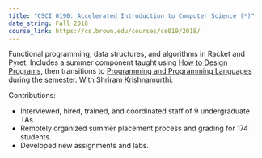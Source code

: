```yaml
---
title: "CSCI 0190: Accelerated Introduction to Computer Science (*)"
date_string: Fall 2018
course_link: https://cs.brown.edu/courses/cs019/2018/
---
```


Functional programming, data structures, and algorithms in Racket and Pyret. Includes a summer component taught using [How to Design Programs](https://htdp.org/), then transitions to [Programming and Programming Languages](https://papl.cs.brown.edu/2016/) during the semester. With [Shriram Krishnamurthi](http://cs.brown.edu/~sk/).

<span class="text-underline">Contributions:</span>

* Interviewed, hired, trained, and coordinated staff of 9 undergraduate TAs.
* Remotely organized summer placement process and grading for 174 students.
* Developed new assignments and labs.
